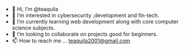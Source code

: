 - 👋 Hi, I’m @teaquila
- 👀 I’m interested in cybersecurity ,development and fin-tech.
- 🌱 I’m currently learning web development along with core computer science subjects.
- 💞️ I’m looking to collaborate on projects good for beginners.
- 📫 How to reach me ... teaquila2001@gmail.com

<!---
teaquila/teaquila is a ✨ special ✨ repository because its `README.md` (this file) appears on your GitHub profile.
You can click the Preview link to take a look at your changes.
--->
